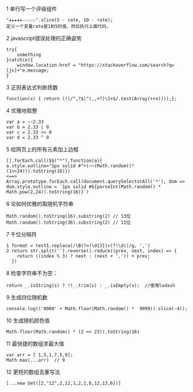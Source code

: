 1 单行写一个评级组件

	"★★★★★☆☆☆☆☆".slice(5 - rate, 10 - rate);
	定义一个变量rate是1到5的值，然后执行上面代码，
2 javascript错误处理的正确姿势 

	try{
		something
	}catch(e){
		window.location.href = "https://stackoverflow.com/search?q=[js]+"e.message;
	}
3 正则表达式判断质数

	function(x) { return (!(/^,?$|^(,,+?)\1+$/.test(Array(++x))));};
4 优雅地取整

	var a = ~~2.33
	var b = 2.33 | 0
	var c = 2.33 >> 0
	var d = 2.33 ^ 0
5 给网页上的所有元素加上边框

	[].forEach.call($$("*"),function(a){
    a.style.outline="1px solid #"+(~~(Math.random()*(1<<24))).toString(16)})
    <==>
    Array.prototype.forEach.call(document.querySelectorAll('*'), dom => dom.style.outline = `1px solid #${parseInt(Math.random() * Math.pow(2,24)).toString(16)}`)
6 论如何优雅的取随机字符串

	Math.random().toString(16).substring(2) // 13位
	Math.random().toString(36).substring(2) // 11位
7 千位分隔符

	1 format = test1.replace(/\B(?=(\d{3})+(?!\d))/g, ',')
	2 return str.split('').reverse().reduce((prev, next, index) => { 
		return ((index % 3) ? next : (next + ',')) + prev;       
	  })
8 检查字符串不为空：

	return _.isString(s) ? !!_.trim(s) : _.isEmpty(s);  //使用lodash
9 生成四位随机数

	console.log(('0000' + Math.floor(Math.random() *  9999)).slice(-4));
10 生成随机颜色值

	Math.floor(Math.random() * (2 << 23)).toString(16)
11 最快捷的数组求最大值

	var arr = [ 1,5,1,7,5,9];
	Math.max(...arr)  // 9 
12 更短的数组去重写法

	[...new Set([2,"12",2,12,1,2,1,6,12,13,6])]
